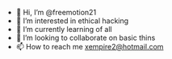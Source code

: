 - 👋 Hi, I’m @freemotion21
- 👀 I’m interested in ethical hacking
- 🌱 I’m currently learning of all
- 💞️ I’m looking to collaborate on basic thins
- 📫 How to reach me xempire2@hotmail.com

<!---
freemotion21/freemotion21 is a ✨ special ✨ repository because its `README.md` (this file) appears on your GitHub profile.
You can click the Preview link to take a look at your changes.
--->
